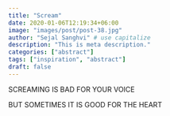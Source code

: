 ```yaml
---
title: "Scream"
date: 2020-01-06T12:19:34+06:00
image: "images/post/post-38.jpg"
author: "Sejal Sanghvi" # use capitalize
description: "This is meta description."
categories: ["abstract"]
tags: ["inspiration", "abstract"]
draft: false
---
```

SCREAMING IS BAD FOR YOUR VOICE

BUT SOMETIMES IT IS GOOD FOR THE HEART